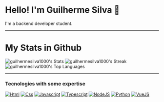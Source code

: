 # Hello! I'm Guilherme Silva 🦊

I'm a backend developer student.

---

# My Stats in Github

![guilhermesilva1000's Stats](https://github-readme-stats.vercel.app/api?username=guilhermesilva1000&theme=vue-dark&show_icons=true&hide_border=true&count_private=true)
![guilhermesilva1000's Streak](https://github-readme-streak-stats.herokuapp.com/?user=guilhermesilva1000&theme=vue-dark&hide_border=true)
![guilhermesilva1000's Top Languages](https://github-readme-stats.vercel.app/api/top-langs/?username=guilhermesilva1000&theme=vue-dark&show_icons=true&hide_border=true&layout=compact)

---

### Tecnologies with some expertise

[![Html](https://img.shields.io/badge/HTML5-E34F26?style=for-the-badge&logo=html5&logoColor=white)](https://pt.wikipedia.org/wiki/HTML5)
[![Css](https://img.shields.io/badge/CSS3-1572B6?style=for-the-badge&logo=css3&logoColor=white)](https://pt.wikipedia.org/wiki/CSS3)
[![Javascript](https://img.shields.io/badge/JavaScript-F7DF1E?style=for-the-badge&logo=javascript&logoColor=black)](https://pt.wikipedia.org/wiki/JavaScript)
[![Typescript](https://img.shields.io/badge/TypeScript-007ACC?style=for-the-badge&logo=typescript&logoColor=white)](https://pt.wikipedia.org/wiki/TypeScript)
[![NodeJS](https://img.shields.io/badge/Node.js-43853D?style=for-the-badge&logo=node.js&logoColor=white)](https://pt.wikipedia.org/wiki/Node.js)
[![Python](https://img.shields.io/badge/Python-14354C?style=for-the-badge&logo=python&logoColor=white)](https://pt.wikipedia.org/wiki/Python)
[![VueJS](https://img.shields.io/badge/Vue.js-43853D?style=for-the-badge&logo=vuedotjs&logoColor=white)](https://pt.wikipedia.org/wiki/Vue.js)
